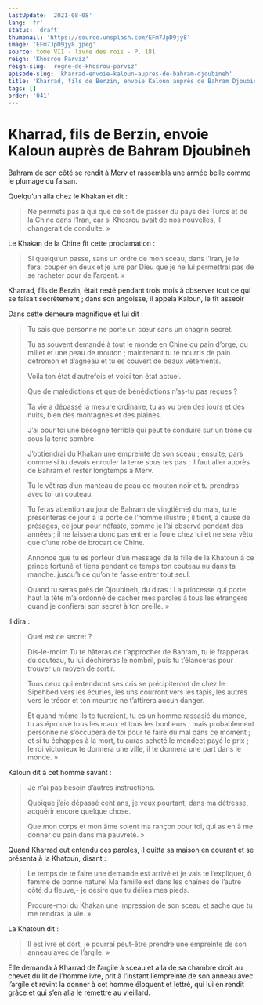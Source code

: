 ```yaml
---
lastUpdate: '2021-08-08'
lang: 'fr'
status: 'draft'
thumbnail: 'https://source.unsplash.com/EFm7JpD9jy8'
image: 'EFm7JpD9jy8.jpeg'
source: tome VII - livre des rois - P. 181
reign: 'Khosrou Parviz'
reign-slug: 'regne-de-khosrou-parviz'
episode-slug: 'kharrad-envoie-kaloun-aupres-de-bahram-djoubineh'
title: 'Kharrad, fils de Berzin, envoie Kaloun auprès de Bahram Djoubineh | Le Livre des Rois | Shâhnâmeh'
tags: []
order: '041'
---
```


<!-- LTeX: language=fr -->

# Kharrad, fils de Berzin, envoie Kaloun auprès de Bahram Djoubineh

Bahram de son côté se rendit à Merv et rassembla une armée belle comme le plumage du faisan.

Quelqu’un alla chez le Khakan et dit :

> Ne permets pas à qui que ce soit de passer du pays des Turcs et de la Chine dans l’Iran, car si Khosrou avait de nos nouvelles, il changerait de conduite. »

Le Khakan de la Chine fit cette proclamation :

> Si quelqu’un passe, sans un ordre de mon sceau, dans l’Iran, je le ferai couper en deux et je jure par Dieu que je ne lui permettrai pas de se racheter pour de l’argent. »

Kharrad, fils de Berzin, était resté pendant trois mois à observer tout ce qui se faisait secrètement ; dans son angoisse, il appela Kaloun, le fit asseoir

Dans cette demeure magnifique et lui dit :

> Tu sais que personne ne porte un cœur sans un chagrin secret.
>
> Tu as souvent demandé à tout le monde en Chine du pain d’orge, du millet et une peau de mouton ; maintenant tu te nourris de pain defromon et d’agneau et tu es couvert de beaux vêtements.
>
> Voilà ton état d’autrefois et voici ton état actuel.
>
> Que de malédictions et que de bénédictions n’as-tu pas reçues ?
>
> Ta vie a dépassé la mesure ordinaire, tu as vu bien des jours et des nuits, bien des montagnes et des plaines.
>
> J’ai pour toi une besogne terrible qui peut te conduire sur un trône ou sous la terre sombre.
>
> J’obtiendrai du Khakan une empreinte de son sceau ; ensuite, pars comme si tu devais enrouler la terre sous tes pas ; il faut aller auprès de Bahram et rester longtemps à Merv.
>
> Tu le vêtiras d’un manteau de peau de mouton noir et tu prendras avec toi un couteau.
>
> Tu feras attention au jour de Bahram de vingtième) du mais, tu te présenteras ce jour à la porte de l’homme illustre ; il tient, à cause de présages, ce jour pour néfaste, comme je l’ai observé pendant des années ; il ne laissera donc pas entrer la foule chez lui et ne sera vêtu que d’une robe de brocart de Chine.
>
> Annonce que tu es porteur d’un message de la fille de la Khatoun à ce prince fortuné et tiens pendant ce temps ton couteau nu dans ta manche. jusqu’à ce qu’on te fasse entrer tout seul.
>
> Quand tu seras près de Djoubineh, du diras : La princesse qui porte haut la tête m’a ordonné de cacher mes paroles à tous les étrangers quand je confierai son secret à ton oreille. »

Il dira :

> Quel est ce secret ?
>
> Dis-le-moim Tu te hâteras de t’approcher de Bahram, tu le frapperas du couteau, tu lui déchireras le nombril, puis tu t’élanceras pour trouver un moyen de sortir.
>
> Tous ceux qui entendront ses cris se précipiteront de chez le Sipehbed vers les écuries, les uns courront vers les tapis, les autres vers le trésor et ton meurtre ne t’attirera aucun danger.
>
> Et quand même ils te tueraient, tu es un homme rassasié du monde, tu as éprouvé tous les maux et tous les bonheurs ; mais probablement personne ne s’occupera de toi pour te faire du mal dans ce moment ; et si tu échappes à la mort, tu auras acheté le mondeet payé le prix ; le roi victorieux te donnera une ville, il te donnera une part dans le monde. »

Kaloun dit à cet homme savant :

> Je n’ai pas besoin d’autres instructions.
>
> Quoique j’aie dépassé cent ans, je veux pourtant, dans ma détresse, acquérir encore quelque chose.
>
> Que mon corps et mon âme soient ma rançon pour toi, qui as en à me donner du pain dans ma pauvreté. »

Quand Kharrad eut entendu ces paroles, il quitta sa maison en courant et se présenta à la Khatoun, disant :

> Le temps de te faire une demande est arrivé et je vais te l’expliquer, ô femme de bonne naturel Ma famille est dans les chaînes de l’autre côté du fleuve,-
je désire que tu délies mes pieds.
>
> Procure-moi du Khakan une impression de son sceau et sache que tu me rendras la vie. »

La Khatoun dit :

> Il est ivre et dort, je pourrai peut-être prendre une empreinte de son anneau avec de l’argile. »

Elle demanda à Kharrad de l’argile à sceau et alla de sa chambre droit au chevet du lit de l’homme ivre, prit à l’instant l’empreinte de son anneau avec l’argile et revint la donner à cet homme éloquent et lettré, qui lui en rendit grâce et qui s’en alla le remettre au vieillard.
